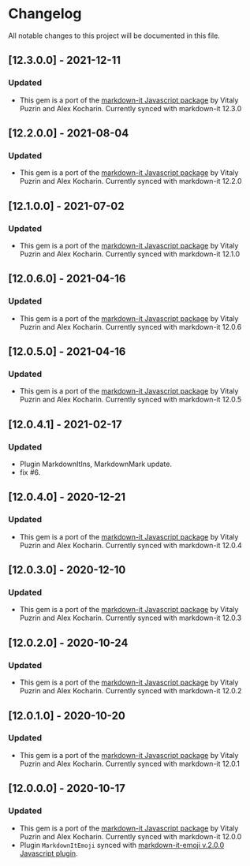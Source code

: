 # Changelog

All notable changes to this project will be documented in this file.
## [12.3.0.0] - 2021-12-11
### Updated
- This gem is a port of the [markdown-it Javascript package](https://github.com/markdown-it/markdown-it/tree/12.3.0) by Vitaly Puzrin and Alex Kocharin. Currently synced with markdown-it 12.3.0

## [12.2.0.0] - 2021-08-04
### Updated
- This gem is a port of the [markdown-it Javascript package](https://github.com/markdown-it/markdown-it/tree/12.2.0) by Vitaly Puzrin and Alex Kocharin. Currently synced with markdown-it 12.2.0

## [12.1.0.0] - 2021-07-02
### Updated
- This gem is a port of the [markdown-it Javascript package](https://github.com/markdown-it/markdown-it/tree/12.1.0) by Vitaly Puzrin and Alex Kocharin. Currently synced with markdown-it 12.1.0

## [12.0.6.0] - 2021-04-16
### Updated
- This gem is a port of the [markdown-it Javascript package](https://github.com/markdown-it/markdown-it/tree/12.0.6) by Vitaly Puzrin and Alex Kocharin. Currently synced with markdown-it 12.0.6

## [12.0.5.0] - 2021-04-16
### Updated
- This gem is a port of the [markdown-it Javascript package](https://github.com/markdown-it/markdown-it/tree/12.0.5) by Vitaly Puzrin and Alex Kocharin. Currently synced with markdown-it 12.0.5

## [12.0.4.1] - 2021-02-17
### Updated
- Plugin MarkdownItIns, MarkdownMark update.
- fix #6.

## [12.0.4.0] - 2020-12-21
### Updated
- This gem is a port of the [markdown-it Javascript package](https://github.com/markdown-it/markdown-it/tree/12.0.4) by Vitaly Puzrin and Alex Kocharin. Currently synced with markdown-it 12.0.4

## [12.0.3.0] - 2020-12-10
### Updated
- This gem is a port of the [markdown-it Javascript package](https://github.com/markdown-it/markdown-it/tree/12.0.3) by Vitaly Puzrin and Alex Kocharin. Currently synced with markdown-it 12.0.3

## [12.0.2.0] - 2020-10-24
### Updated
- This gem is a port of the [markdown-it Javascript package](https://github.com/markdown-it/markdown-it/tree/12.0.2) by Vitaly Puzrin and Alex Kocharin. Currently synced with markdown-it 12.0.2

## [12.0.1.0] - 2020-10-20
### Updated
- This gem is a port of the [markdown-it Javascript package](https://github.com/markdown-it/markdown-it/tree/12.0.1) by Vitaly Puzrin and Alex Kocharin. Currently synced with markdown-it 12.0.1

## [12.0.0.0] - 2020-10-17
### Updated
- This gem is a port of the [markdown-it Javascript package](https://github.com/markdown-it/markdown-it/tree/12.0.0) by Vitaly Puzrin and Alex Kocharin. Currently synced with markdown-it 12.0.0
- Plugin `MarkdownItEmoji` synced with  [markdown-it-emoji v.2.0.0 Javascript plugin](hhttps://github.com/markdown-it/markdown-it-emoji/tree/2.0.0).
